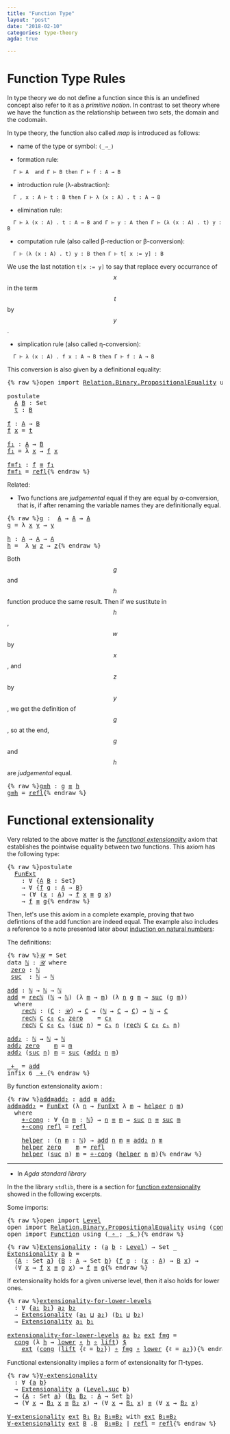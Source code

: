 ```yaml
---
title: "Function Type"
layout: "post"
date: "2018-02-10"
categories: type-theory
agda: true

---
```


# Function Type Rules

In type theory we do not define a function since this is an undefined concept
also refer to it as a *primitive notion*. In contrast to set theory where we
have the function as the relationship between two sets, the domain and the
codomain.

In type theory, the function also called *map* is introduced as follows:

+ name of the type or symbol: `(_→_)`

+ formation rule:
```
  Γ ⊢ A  and Γ ⊢ B then Γ ⊢ f : A → B
```

+ introduction rule (λ-abstraction):
```
  Γ , x : A ⊢ t : B then Γ ⊢ λ (x : A) . t : A → B
```

+ elimination rule:
```
  Γ ⊢ λ (x : A) . t : A → B and Γ ⊢ y : A then Γ ⊢ (λ (x : A) . t) y : B
```

+ computation rule (also called β-reduction or β-conversion):
```
  Γ ⊢ (λ (x : A) . t) y : B then Γ ⊢ t[ x := y] : B
```
We use the last notation `t[x := y]` to say that replace every occurrance of
$$x$$ in the term $$t$$ by $$y$$.

+ simplication rule (also called η-conversion):
```
  Γ ⊢ λ (x : A) . f x : A → B then Γ ⊢ f : A → B
```
  This conversion is also given by a definitional equality:

<pre class="Agda">{% raw %}<a id="1157" class="Keyword">open</a> <a id="1162" class="Keyword">import</a> <a id="1169" href="https://agda.github.io/agda-stdlib/Relation.Binary.PropositionalEquality.html" class="Module">Relation.Binary.PropositionalEquality</a> <a id="1207" class="Keyword">using</a> <a id="1213" class="Symbol">(</a><a id="1214" href="https://agda.github.io/agda-stdlib/Agda.Builtin.Equality.html#83" class="Datatype Operator">_≡_</a><a id="1217" class="Symbol">;</a> <a id="1219" href="https://agda.github.io/agda-stdlib/Agda.Builtin.Equality.html#140" class="InductiveConstructor">refl</a><a id="1223" class="Symbol">)</a>

<a id="1226" class="Keyword">postulate</a>
  <a id="A"></a><a id="1238" href="{% endraw %}{{ site.baseurl }}{% link _posts/2018-02-10-functions-in-type-theory.md %}{% raw %}#1238" class="Postulate">A</a> <a id="B"></a><a id="1240" href="{% endraw %}{{ site.baseurl }}{% link _posts/2018-02-10-functions-in-type-theory.md %}{% raw %}#1240" class="Postulate">B</a> <a id="1242" class="Symbol">:</a> <a id="1244" class="PrimitiveType">Set</a>
  <a id="t"></a><a id="1250" href="{% endraw %}{{ site.baseurl }}{% link _posts/2018-02-10-functions-in-type-theory.md %}{% raw %}#1250" class="Postulate">t</a> <a id="1252" class="Symbol">:</a> <a id="1254" href="{% endraw %}{{ site.baseurl }}{% link _posts/2018-02-10-functions-in-type-theory.md %}{% raw %}#1240" class="Postulate">B</a>

<a id="f"></a><a id="1257" href="{% endraw %}{{ site.baseurl }}{% link _posts/2018-02-10-functions-in-type-theory.md %}{% raw %}#1257" class="Function">f</a> <a id="1259" class="Symbol">:</a> <a id="1261" href="{% endraw %}{{ site.baseurl }}{% link _posts/2018-02-10-functions-in-type-theory.md %}{% raw %}#1238" class="Postulate">A</a> <a id="1263" class="Symbol">→</a> <a id="1265" href="{% endraw %}{{ site.baseurl }}{% link _posts/2018-02-10-functions-in-type-theory.md %}{% raw %}#1240" class="Postulate">B</a>
<a id="1267" href="{% endraw %}{{ site.baseurl }}{% link _posts/2018-02-10-functions-in-type-theory.md %}{% raw %}#1257" class="Function">f</a> <a id="1269" href="{% endraw %}{{ site.baseurl }}{% link _posts/2018-02-10-functions-in-type-theory.md %}{% raw %}#1269" class="Bound">x</a> <a id="1271" class="Symbol">=</a> <a id="1273" href="{% endraw %}{{ site.baseurl }}{% link _posts/2018-02-10-functions-in-type-theory.md %}{% raw %}#1250" class="Postulate">t</a>

<a id="f₁"></a><a id="1276" href="{% endraw %}{{ site.baseurl }}{% link _posts/2018-02-10-functions-in-type-theory.md %}{% raw %}#1276" class="Function">f₁</a> <a id="1279" class="Symbol">:</a> <a id="1281" href="{% endraw %}{{ site.baseurl }}{% link _posts/2018-02-10-functions-in-type-theory.md %}{% raw %}#1238" class="Postulate">A</a> <a id="1283" class="Symbol">→</a> <a id="1285" href="{% endraw %}{{ site.baseurl }}{% link _posts/2018-02-10-functions-in-type-theory.md %}{% raw %}#1240" class="Postulate">B</a>
<a id="1287" href="{% endraw %}{{ site.baseurl }}{% link _posts/2018-02-10-functions-in-type-theory.md %}{% raw %}#1276" class="Function">f₁</a> <a id="1290" class="Symbol">=</a> <a id="1292" class="Symbol">λ</a> <a id="1294" href="{% endraw %}{{ site.baseurl }}{% link _posts/2018-02-10-functions-in-type-theory.md %}{% raw %}#1294" class="Bound">x</a> <a id="1296" class="Symbol">→</a> <a id="1298" href="{% endraw %}{{ site.baseurl }}{% link _posts/2018-02-10-functions-in-type-theory.md %}{% raw %}#1257" class="Function">f</a> <a id="1300" href="{% endraw %}{{ site.baseurl }}{% link _posts/2018-02-10-functions-in-type-theory.md %}{% raw %}#1294" class="Bound">x</a>

<a id="f≡f₁"></a><a id="1303" href="{% endraw %}{{ site.baseurl }}{% link _posts/2018-02-10-functions-in-type-theory.md %}{% raw %}#1303" class="Function">f≡f₁</a> <a id="1308" class="Symbol">:</a> <a id="1310" href="{% endraw %}{{ site.baseurl }}{% link _posts/2018-02-10-functions-in-type-theory.md %}{% raw %}#1257" class="Function">f</a> <a id="1312" href="https://agda.github.io/agda-stdlib/Agda.Builtin.Equality.html#83" class="Datatype Operator">≡</a> <a id="1314" href="{% endraw %}{{ site.baseurl }}{% link _posts/2018-02-10-functions-in-type-theory.md %}{% raw %}#1276" class="Function">f₁</a>
<a id="1317" href="{% endraw %}{{ site.baseurl }}{% link _posts/2018-02-10-functions-in-type-theory.md %}{% raw %}#1303" class="Function">f≡f₁</a> <a id="1322" class="Symbol">=</a> <a id="1324" href="https://agda.github.io/agda-stdlib/Agda.Builtin.Equality.html#140" class="InductiveConstructor">refl</a>{% endraw %}</pre>

Related:

+ Two functions are *judgemental* equal if they are equal by α-conversion,
that is, if after renaming the variable names they are definitionally equal.

<pre class="Agda">{% raw %}<a id="g"></a><a id="1517" href="{% endraw %}{{ site.baseurl }}{% link _posts/2018-02-10-functions-in-type-theory.md %}{% raw %}#1517" class="Function">g</a> <a id="1519" class="Symbol">:</a>  <a id="1522" href="{% endraw %}{{ site.baseurl }}{% link _posts/2018-02-10-functions-in-type-theory.md %}{% raw %}#1238" class="Postulate">A</a> <a id="1524" class="Symbol">→</a> <a id="1526" href="{% endraw %}{{ site.baseurl }}{% link _posts/2018-02-10-functions-in-type-theory.md %}{% raw %}#1238" class="Postulate">A</a> <a id="1528" class="Symbol">→</a> <a id="1530" href="{% endraw %}{{ site.baseurl }}{% link _posts/2018-02-10-functions-in-type-theory.md %}{% raw %}#1238" class="Postulate">A</a>
<a id="1532" href="{% endraw %}{{ site.baseurl }}{% link _posts/2018-02-10-functions-in-type-theory.md %}{% raw %}#1517" class="Function">g</a> <a id="1534" class="Symbol">=</a> <a id="1536" class="Symbol">λ</a> <a id="1538" href="{% endraw %}{{ site.baseurl }}{% link _posts/2018-02-10-functions-in-type-theory.md %}{% raw %}#1538" class="Bound">x</a> <a id="1540" href="{% endraw %}{{ site.baseurl }}{% link _posts/2018-02-10-functions-in-type-theory.md %}{% raw %}#1540" class="Bound">y</a> <a id="1542" class="Symbol">→</a> <a id="1544" href="{% endraw %}{{ site.baseurl }}{% link _posts/2018-02-10-functions-in-type-theory.md %}{% raw %}#1540" class="Bound">y</a>

<a id="h"></a><a id="1547" href="{% endraw %}{{ site.baseurl }}{% link _posts/2018-02-10-functions-in-type-theory.md %}{% raw %}#1547" class="Function">h</a> <a id="1549" class="Symbol">:</a> <a id="1551" href="{% endraw %}{{ site.baseurl }}{% link _posts/2018-02-10-functions-in-type-theory.md %}{% raw %}#1238" class="Postulate">A</a> <a id="1553" class="Symbol">→</a> <a id="1555" href="{% endraw %}{{ site.baseurl }}{% link _posts/2018-02-10-functions-in-type-theory.md %}{% raw %}#1238" class="Postulate">A</a> <a id="1557" class="Symbol">→</a> <a id="1559" href="{% endraw %}{{ site.baseurl }}{% link _posts/2018-02-10-functions-in-type-theory.md %}{% raw %}#1238" class="Postulate">A</a>
<a id="1561" href="{% endraw %}{{ site.baseurl }}{% link _posts/2018-02-10-functions-in-type-theory.md %}{% raw %}#1547" class="Function">h</a> <a id="1563" class="Symbol">=</a>  <a id="1566" class="Symbol">λ</a> <a id="1568" href="{% endraw %}{{ site.baseurl }}{% link _posts/2018-02-10-functions-in-type-theory.md %}{% raw %}#1568" class="Bound">w</a> <a id="1570" href="{% endraw %}{{ site.baseurl }}{% link _posts/2018-02-10-functions-in-type-theory.md %}{% raw %}#1570" class="Bound">z</a> <a id="1572" class="Symbol">→</a> <a id="1574" href="{% endraw %}{{ site.baseurl }}{% link _posts/2018-02-10-functions-in-type-theory.md %}{% raw %}#1570" class="Bound">z</a>{% endraw %}</pre>

Both $$g$$ and $$h$$ function produce the same result.
Then if we sustitute in $$h$$, $$w$$ by $$x$$, and $$z$$ by $$y$$,
we get the definition of $$g$$, so at the end, $$g$$ and $$h$$ are
*judgemental* equal.

<pre class="Agda">{% raw %}<a id="g≡h"></a><a id="1812" href="{% endraw %}{{ site.baseurl }}{% link _posts/2018-02-10-functions-in-type-theory.md %}{% raw %}#1812" class="Function">g≡h</a> <a id="1816" class="Symbol">:</a> <a id="1818" href="{% endraw %}{{ site.baseurl }}{% link _posts/2018-02-10-functions-in-type-theory.md %}{% raw %}#1517" class="Function">g</a> <a id="1820" href="https://agda.github.io/agda-stdlib/Agda.Builtin.Equality.html#83" class="Datatype Operator">≡</a> <a id="1822" href="{% endraw %}{{ site.baseurl }}{% link _posts/2018-02-10-functions-in-type-theory.md %}{% raw %}#1547" class="Function">h</a>
<a id="1824" href="{% endraw %}{{ site.baseurl }}{% link _posts/2018-02-10-functions-in-type-theory.md %}{% raw %}#1812" class="Function">g≡h</a> <a id="1828" class="Symbol">=</a> <a id="1830" href="https://agda.github.io/agda-stdlib/Agda.Builtin.Equality.html#140" class="InductiveConstructor">refl</a>{% endraw %}</pre>

# Functional extensionality

Very related to the above matter is the [*functional extensionality*](https://ncatlab.org/nlab/show/function+extensionality)
axiom that establishes the pointwise equality between two functions.
This axiom has the following type:

<pre class="Agda">{% raw %}<a id="2119" class="Keyword">postulate</a>
  <a id="FunExt"></a><a id="2131" href="{% endraw %}{{ site.baseurl }}{% link _posts/2018-02-10-functions-in-type-theory.md %}{% raw %}#2131" class="Postulate">FunExt</a>
    <a id="2142" class="Symbol">:</a> <a id="2144" class="Symbol">∀</a> <a id="2146" class="Symbol">{</a><a id="2147" href="{% endraw %}{{ site.baseurl }}{% link _posts/2018-02-10-functions-in-type-theory.md %}{% raw %}#2147" class="Bound">A</a> <a id="2149" href="{% endraw %}{{ site.baseurl }}{% link _posts/2018-02-10-functions-in-type-theory.md %}{% raw %}#2149" class="Bound">B</a> <a id="2151" class="Symbol">:</a> <a id="2153" class="PrimitiveType">Set</a><a id="2156" class="Symbol">}</a>
    <a id="2162" class="Symbol">→</a> <a id="2164" class="Symbol">∀</a> <a id="2166" class="Symbol">{</a><a id="2167" href="{% endraw %}{{ site.baseurl }}{% link _posts/2018-02-10-functions-in-type-theory.md %}{% raw %}#2167" class="Bound">f</a> <a id="2169" href="{% endraw %}{{ site.baseurl }}{% link _posts/2018-02-10-functions-in-type-theory.md %}{% raw %}#2169" class="Bound">g</a> <a id="2171" class="Symbol">:</a> <a id="2173" href="{% endraw %}{{ site.baseurl }}{% link _posts/2018-02-10-functions-in-type-theory.md %}{% raw %}#2147" class="Bound">A</a> <a id="2175" class="Symbol">→</a> <a id="2177" href="{% endraw %}{{ site.baseurl }}{% link _posts/2018-02-10-functions-in-type-theory.md %}{% raw %}#2149" class="Bound">B</a><a id="2178" class="Symbol">}</a>
    <a id="2184" class="Symbol">→</a> <a id="2186" class="Symbol">(∀</a> <a id="2189" class="Symbol">(</a><a id="2190" href="{% endraw %}{{ site.baseurl }}{% link _posts/2018-02-10-functions-in-type-theory.md %}{% raw %}#2190" class="Bound">x</a> <a id="2192" class="Symbol">:</a> <a id="2194" href="{% endraw %}{{ site.baseurl }}{% link _posts/2018-02-10-functions-in-type-theory.md %}{% raw %}#2147" class="Bound">A</a><a id="2195" class="Symbol">)</a> <a id="2197" class="Symbol">→</a> <a id="2199" href="{% endraw %}{{ site.baseurl }}{% link _posts/2018-02-10-functions-in-type-theory.md %}{% raw %}#2167" class="Bound">f</a> <a id="2201" href="{% endraw %}{{ site.baseurl }}{% link _posts/2018-02-10-functions-in-type-theory.md %}{% raw %}#2190" class="Bound">x</a> <a id="2203" href="https://agda.github.io/agda-stdlib/Agda.Builtin.Equality.html#83" class="Datatype Operator">≡</a> <a id="2205" href="{% endraw %}{{ site.baseurl }}{% link _posts/2018-02-10-functions-in-type-theory.md %}{% raw %}#2169" class="Bound">g</a> <a id="2207" href="{% endraw %}{{ site.baseurl }}{% link _posts/2018-02-10-functions-in-type-theory.md %}{% raw %}#2190" class="Bound">x</a><a id="2208" class="Symbol">)</a>
    <a id="2214" class="Symbol">→</a> <a id="2216" href="{% endraw %}{{ site.baseurl }}{% link _posts/2018-02-10-functions-in-type-theory.md %}{% raw %}#2167" class="Bound">f</a> <a id="2218" href="https://agda.github.io/agda-stdlib/Agda.Builtin.Equality.html#83" class="Datatype Operator">≡</a> <a id="2220" href="{% endraw %}{{ site.baseurl }}{% link _posts/2018-02-10-functions-in-type-theory.md %}{% raw %}#2169" class="Bound">g</a>{% endraw %}</pre>

Then, let's use this axiom in a complete example, proving that two defintions
of the add function are indeed equal. The example also includes a reference
to a note presented later about
[induction on natural numbers](https://jonaprieto.github.io/2018/02/14/induction-on-identity-types/):

The definitions:

<pre class="Agda">{% raw %}<a id="𝒰"></a><a id="2554" href="{% endraw %}{{ site.baseurl }}{% link _posts/2018-02-10-functions-in-type-theory.md %}{% raw %}#2554" class="Function">𝒰</a> <a id="2556" class="Symbol">=</a> <a id="2558" class="PrimitiveType">Set</a>
<a id="2562" class="Keyword">data</a> <a id="ℕ"></a><a id="2567" href="{% endraw %}{{ site.baseurl }}{% link _posts/2018-02-10-functions-in-type-theory.md %}{% raw %}#2567" class="Datatype">ℕ</a> <a id="2569" class="Symbol">:</a> <a id="2571" href="{% endraw %}{{ site.baseurl }}{% link _posts/2018-02-10-functions-in-type-theory.md %}{% raw %}#2554" class="Function">𝒰</a> <a id="2573" class="Keyword">where</a>
 <a id="ℕ.zero"></a><a id="2580" href="{% endraw %}{{ site.baseurl }}{% link _posts/2018-02-10-functions-in-type-theory.md %}{% raw %}#2580" class="InductiveConstructor">zero</a> <a id="2585" class="Symbol">:</a> <a id="2587" href="{% endraw %}{{ site.baseurl }}{% link _posts/2018-02-10-functions-in-type-theory.md %}{% raw %}#2567" class="Datatype">ℕ</a>
 <a id="ℕ.suc"></a><a id="2590" href="{% endraw %}{{ site.baseurl }}{% link _posts/2018-02-10-functions-in-type-theory.md %}{% raw %}#2590" class="InductiveConstructor">suc</a>  <a id="2595" class="Symbol">:</a> <a id="2597" href="{% endraw %}{{ site.baseurl }}{% link _posts/2018-02-10-functions-in-type-theory.md %}{% raw %}#2567" class="Datatype">ℕ</a> <a id="2599" class="Symbol">→</a> <a id="2601" href="{% endraw %}{{ site.baseurl }}{% link _posts/2018-02-10-functions-in-type-theory.md %}{% raw %}#2567" class="Datatype">ℕ</a>

<a id="add"></a><a id="2604" href="{% endraw %}{{ site.baseurl }}{% link _posts/2018-02-10-functions-in-type-theory.md %}{% raw %}#2604" class="Function">add</a> <a id="2608" class="Symbol">:</a> <a id="2610" href="{% endraw %}{{ site.baseurl }}{% link _posts/2018-02-10-functions-in-type-theory.md %}{% raw %}#2567" class="Datatype">ℕ</a> <a id="2612" class="Symbol">→</a> <a id="2614" href="{% endraw %}{{ site.baseurl }}{% link _posts/2018-02-10-functions-in-type-theory.md %}{% raw %}#2567" class="Datatype">ℕ</a> <a id="2616" class="Symbol">→</a> <a id="2618" href="{% endraw %}{{ site.baseurl }}{% link _posts/2018-02-10-functions-in-type-theory.md %}{% raw %}#2567" class="Datatype">ℕ</a>
<a id="2620" href="{% endraw %}{{ site.baseurl }}{% link _posts/2018-02-10-functions-in-type-theory.md %}{% raw %}#2604" class="Function">add</a> <a id="2624" class="Symbol">=</a> <a id="2626" href="{% endraw %}{{ site.baseurl }}{% link _posts/2018-02-10-functions-in-type-theory.md %}{% raw %}#2683" class="Function">recℕ</a> <a id="2631" class="Symbol">(</a><a id="2632" href="{% endraw %}{{ site.baseurl }}{% link _posts/2018-02-10-functions-in-type-theory.md %}{% raw %}#2567" class="Datatype">ℕ</a> <a id="2634" class="Symbol">→</a> <a id="2636" href="{% endraw %}{{ site.baseurl }}{% link _posts/2018-02-10-functions-in-type-theory.md %}{% raw %}#2567" class="Datatype">ℕ</a><a id="2637" class="Symbol">)</a> <a id="2639" class="Symbol">(λ</a> <a id="2642" href="{% endraw %}{{ site.baseurl }}{% link _posts/2018-02-10-functions-in-type-theory.md %}{% raw %}#2642" class="Bound">m</a> <a id="2644" class="Symbol">→</a> <a id="2646" href="{% endraw %}{{ site.baseurl }}{% link _posts/2018-02-10-functions-in-type-theory.md %}{% raw %}#2642" class="Bound">m</a><a id="2647" class="Symbol">)</a> <a id="2649" class="Symbol">(λ</a> <a id="2652" href="{% endraw %}{{ site.baseurl }}{% link _posts/2018-02-10-functions-in-type-theory.md %}{% raw %}#2652" class="Bound">n</a> <a id="2654" href="{% endraw %}{{ site.baseurl }}{% link _posts/2018-02-10-functions-in-type-theory.md %}{% raw %}#2654" class="Bound">g</a> <a id="2656" href="{% endraw %}{{ site.baseurl }}{% link _posts/2018-02-10-functions-in-type-theory.md %}{% raw %}#2656" class="Bound">m</a> <a id="2658" class="Symbol">→</a> <a id="2660" href="{% endraw %}{{ site.baseurl }}{% link _posts/2018-02-10-functions-in-type-theory.md %}{% raw %}#2590" class="InductiveConstructor">suc</a> <a id="2664" class="Symbol">(</a><a id="2665" href="{% endraw %}{{ site.baseurl }}{% link _posts/2018-02-10-functions-in-type-theory.md %}{% raw %}#2654" class="Bound">g</a> <a id="2667" href="{% endraw %}{{ site.baseurl }}{% link _posts/2018-02-10-functions-in-type-theory.md %}{% raw %}#2656" class="Bound">m</a><a id="2668" class="Symbol">))</a>
  <a id="2673" class="Keyword">where</a>
    <a id="2683" href="{% endraw %}{{ site.baseurl }}{% link _posts/2018-02-10-functions-in-type-theory.md %}{% raw %}#2683" class="Function">recℕ</a> <a id="2688" class="Symbol">:</a> <a id="2690" class="Symbol">(</a><a id="2691" href="{% endraw %}{{ site.baseurl }}{% link _posts/2018-02-10-functions-in-type-theory.md %}{% raw %}#2691" class="Bound">C</a> <a id="2693" class="Symbol">:</a> <a id="2695" href="{% endraw %}{{ site.baseurl }}{% link _posts/2018-02-10-functions-in-type-theory.md %}{% raw %}#2554" class="Function">𝒰</a><a id="2696" class="Symbol">)</a> <a id="2698" class="Symbol">→</a> <a id="2700" href="{% endraw %}{{ site.baseurl }}{% link _posts/2018-02-10-functions-in-type-theory.md %}{% raw %}#2691" class="Bound">C</a> <a id="2702" class="Symbol">→</a> <a id="2704" class="Symbol">(</a><a id="2705" href="{% endraw %}{{ site.baseurl }}{% link _posts/2018-02-10-functions-in-type-theory.md %}{% raw %}#2567" class="Datatype">ℕ</a> <a id="2707" class="Symbol">→</a> <a id="2709" href="{% endraw %}{{ site.baseurl }}{% link _posts/2018-02-10-functions-in-type-theory.md %}{% raw %}#2691" class="Bound">C</a> <a id="2711" class="Symbol">→</a> <a id="2713" href="{% endraw %}{{ site.baseurl }}{% link _posts/2018-02-10-functions-in-type-theory.md %}{% raw %}#2691" class="Bound">C</a><a id="2714" class="Symbol">)</a> <a id="2716" class="Symbol">→</a> <a id="2718" href="{% endraw %}{{ site.baseurl }}{% link _posts/2018-02-10-functions-in-type-theory.md %}{% raw %}#2567" class="Datatype">ℕ</a> <a id="2720" class="Symbol">→</a> <a id="2722" href="{% endraw %}{{ site.baseurl }}{% link _posts/2018-02-10-functions-in-type-theory.md %}{% raw %}#2691" class="Bound">C</a>
    <a id="2728" href="{% endraw %}{{ site.baseurl }}{% link _posts/2018-02-10-functions-in-type-theory.md %}{% raw %}#2683" class="Function">recℕ</a> <a id="2733" href="{% endraw %}{{ site.baseurl }}{% link _posts/2018-02-10-functions-in-type-theory.md %}{% raw %}#2733" class="Bound">C</a> <a id="2735" href="{% endraw %}{{ site.baseurl }}{% link _posts/2018-02-10-functions-in-type-theory.md %}{% raw %}#2735" class="Bound">c₀</a> <a id="2738" href="{% endraw %}{{ site.baseurl }}{% link _posts/2018-02-10-functions-in-type-theory.md %}{% raw %}#2738" class="Bound">cₛ</a> <a id="2741" href="{% endraw %}{{ site.baseurl }}{% link _posts/2018-02-10-functions-in-type-theory.md %}{% raw %}#2580" class="InductiveConstructor">zero</a>    <a id="2749" class="Symbol">=</a> <a id="2751" href="{% endraw %}{{ site.baseurl }}{% link _posts/2018-02-10-functions-in-type-theory.md %}{% raw %}#2735" class="Bound">c₀</a>
    <a id="2758" href="{% endraw %}{{ site.baseurl }}{% link _posts/2018-02-10-functions-in-type-theory.md %}{% raw %}#2683" class="Function">recℕ</a> <a id="2763" href="{% endraw %}{{ site.baseurl }}{% link _posts/2018-02-10-functions-in-type-theory.md %}{% raw %}#2763" class="Bound">C</a> <a id="2765" href="{% endraw %}{{ site.baseurl }}{% link _posts/2018-02-10-functions-in-type-theory.md %}{% raw %}#2765" class="Bound">c₀</a> <a id="2768" href="{% endraw %}{{ site.baseurl }}{% link _posts/2018-02-10-functions-in-type-theory.md %}{% raw %}#2768" class="Bound">cₛ</a> <a id="2771" class="Symbol">(</a><a id="2772" href="{% endraw %}{{ site.baseurl }}{% link _posts/2018-02-10-functions-in-type-theory.md %}{% raw %}#2590" class="InductiveConstructor">suc</a> <a id="2776" href="{% endraw %}{{ site.baseurl }}{% link _posts/2018-02-10-functions-in-type-theory.md %}{% raw %}#2776" class="Bound">n</a><a id="2777" class="Symbol">)</a> <a id="2779" class="Symbol">=</a> <a id="2781" href="{% endraw %}{{ site.baseurl }}{% link _posts/2018-02-10-functions-in-type-theory.md %}{% raw %}#2768" class="Bound">cₛ</a> <a id="2784" href="{% endraw %}{{ site.baseurl }}{% link _posts/2018-02-10-functions-in-type-theory.md %}{% raw %}#2776" class="Bound">n</a> <a id="2786" class="Symbol">(</a><a id="2787" href="{% endraw %}{{ site.baseurl }}{% link _posts/2018-02-10-functions-in-type-theory.md %}{% raw %}#2683" class="Function">recℕ</a> <a id="2792" href="{% endraw %}{{ site.baseurl }}{% link _posts/2018-02-10-functions-in-type-theory.md %}{% raw %}#2763" class="Bound">C</a> <a id="2794" href="{% endraw %}{{ site.baseurl }}{% link _posts/2018-02-10-functions-in-type-theory.md %}{% raw %}#2765" class="Bound">c₀</a> <a id="2797" href="{% endraw %}{{ site.baseurl }}{% link _posts/2018-02-10-functions-in-type-theory.md %}{% raw %}#2768" class="Bound">cₛ</a> <a id="2800" href="{% endraw %}{{ site.baseurl }}{% link _posts/2018-02-10-functions-in-type-theory.md %}{% raw %}#2776" class="Bound">n</a><a id="2801" class="Symbol">)</a>

<a id="add₂"></a><a id="2804" href="{% endraw %}{{ site.baseurl }}{% link _posts/2018-02-10-functions-in-type-theory.md %}{% raw %}#2804" class="Function">add₂</a> <a id="2809" class="Symbol">:</a> <a id="2811" href="{% endraw %}{{ site.baseurl }}{% link _posts/2018-02-10-functions-in-type-theory.md %}{% raw %}#2567" class="Datatype">ℕ</a> <a id="2813" class="Symbol">→</a> <a id="2815" href="{% endraw %}{{ site.baseurl }}{% link _posts/2018-02-10-functions-in-type-theory.md %}{% raw %}#2567" class="Datatype">ℕ</a> <a id="2817" class="Symbol">→</a> <a id="2819" href="{% endraw %}{{ site.baseurl }}{% link _posts/2018-02-10-functions-in-type-theory.md %}{% raw %}#2567" class="Datatype">ℕ</a>
<a id="2821" href="{% endraw %}{{ site.baseurl }}{% link _posts/2018-02-10-functions-in-type-theory.md %}{% raw %}#2804" class="Function">add₂</a> <a id="2826" href="{% endraw %}{{ site.baseurl }}{% link _posts/2018-02-10-functions-in-type-theory.md %}{% raw %}#2580" class="InductiveConstructor">zero</a>    <a id="2834" href="{% endraw %}{{ site.baseurl }}{% link _posts/2018-02-10-functions-in-type-theory.md %}{% raw %}#2834" class="Bound">m</a> <a id="2836" class="Symbol">=</a> <a id="2838" href="{% endraw %}{{ site.baseurl }}{% link _posts/2018-02-10-functions-in-type-theory.md %}{% raw %}#2834" class="Bound">m</a>
<a id="2840" href="{% endraw %}{{ site.baseurl }}{% link _posts/2018-02-10-functions-in-type-theory.md %}{% raw %}#2804" class="Function">add₂</a> <a id="2845" class="Symbol">(</a><a id="2846" href="{% endraw %}{{ site.baseurl }}{% link _posts/2018-02-10-functions-in-type-theory.md %}{% raw %}#2590" class="InductiveConstructor">suc</a> <a id="2850" href="{% endraw %}{{ site.baseurl }}{% link _posts/2018-02-10-functions-in-type-theory.md %}{% raw %}#2850" class="Bound">n</a><a id="2851" class="Symbol">)</a> <a id="2853" href="{% endraw %}{{ site.baseurl }}{% link _posts/2018-02-10-functions-in-type-theory.md %}{% raw %}#2853" class="Bound">m</a> <a id="2855" class="Symbol">=</a> <a id="2857" href="{% endraw %}{{ site.baseurl }}{% link _posts/2018-02-10-functions-in-type-theory.md %}{% raw %}#2590" class="InductiveConstructor">suc</a> <a id="2861" class="Symbol">(</a><a id="2862" href="{% endraw %}{{ site.baseurl }}{% link _posts/2018-02-10-functions-in-type-theory.md %}{% raw %}#2804" class="Function">add₂</a> <a id="2867" href="{% endraw %}{{ site.baseurl }}{% link _posts/2018-02-10-functions-in-type-theory.md %}{% raw %}#2850" class="Bound">n</a> <a id="2869" href="{% endraw %}{{ site.baseurl }}{% link _posts/2018-02-10-functions-in-type-theory.md %}{% raw %}#2853" class="Bound">m</a><a id="2870" class="Symbol">)</a>

<a id="_+_"></a><a id="2873" href="{% endraw %}{{ site.baseurl }}{% link _posts/2018-02-10-functions-in-type-theory.md %}{% raw %}#2873" class="Function Operator">_+_</a> <a id="2877" class="Symbol">=</a> <a id="2879" href="{% endraw %}{{ site.baseurl }}{% link _posts/2018-02-10-functions-in-type-theory.md %}{% raw %}#2604" class="Function">add</a>
<a id="2883" class="Keyword">infix</a> <a id="2889" class="Number">6</a> <a id="2891" href="{% endraw %}{{ site.baseurl }}{% link _posts/2018-02-10-functions-in-type-theory.md %}{% raw %}#2873" class="Function Operator">_+_</a>{% endraw %}</pre>

By function extensionality axiom :

<pre class="Agda">{% raw %}<a id="add≡add₂"></a><a id="2956" href="{% endraw %}{{ site.baseurl }}{% link _posts/2018-02-10-functions-in-type-theory.md %}{% raw %}#2956" class="Function">add≡add₂</a> <a id="2965" class="Symbol">:</a> <a id="2967" href="{% endraw %}{{ site.baseurl }}{% link _posts/2018-02-10-functions-in-type-theory.md %}{% raw %}#2604" class="Function">add</a> <a id="2971" href="https://agda.github.io/agda-stdlib/Agda.Builtin.Equality.html#83" class="Datatype Operator">≡</a> <a id="2973" href="{% endraw %}{{ site.baseurl }}{% link _posts/2018-02-10-functions-in-type-theory.md %}{% raw %}#2804" class="Function">add₂</a>
<a id="2978" href="{% endraw %}{{ site.baseurl }}{% link _posts/2018-02-10-functions-in-type-theory.md %}{% raw %}#2956" class="Function">add≡add₂</a> <a id="2987" class="Symbol">=</a> <a id="2989" href="{% endraw %}{{ site.baseurl }}{% link _posts/2018-02-10-functions-in-type-theory.md %}{% raw %}#2131" class="Postulate">FunExt</a> <a id="2996" class="Symbol">(λ</a> <a id="2999" href="{% endraw %}{{ site.baseurl }}{% link _posts/2018-02-10-functions-in-type-theory.md %}{% raw %}#2999" class="Bound">n</a> <a id="3001" class="Symbol">→</a> <a id="3003" href="{% endraw %}{{ site.baseurl }}{% link _posts/2018-02-10-functions-in-type-theory.md %}{% raw %}#2131" class="Postulate">FunExt</a> <a id="3010" class="Symbol">λ</a> <a id="3012" href="{% endraw %}{{ site.baseurl }}{% link _posts/2018-02-10-functions-in-type-theory.md %}{% raw %}#3012" class="Bound">m</a> <a id="3014" class="Symbol">→</a> <a id="3016" href="{% endraw %}{{ site.baseurl }}{% link _posts/2018-02-10-functions-in-type-theory.md %}{% raw %}#3113" class="Function">helper</a> <a id="3023" href="{% endraw %}{{ site.baseurl }}{% link _posts/2018-02-10-functions-in-type-theory.md %}{% raw %}#2999" class="Bound">n</a> <a id="3025" href="{% endraw %}{{ site.baseurl }}{% link _posts/2018-02-10-functions-in-type-theory.md %}{% raw %}#3012" class="Bound">m</a><a id="3026" class="Symbol">)</a>
  <a id="3030" class="Keyword">where</a>
    <a id="3040" href="{% endraw %}{{ site.baseurl }}{% link _posts/2018-02-10-functions-in-type-theory.md %}{% raw %}#3040" class="Function">+-cong</a> <a id="3047" class="Symbol">:</a> <a id="3049" class="Symbol">∀</a> <a id="3051" class="Symbol">{</a><a id="3052" href="{% endraw %}{{ site.baseurl }}{% link _posts/2018-02-10-functions-in-type-theory.md %}{% raw %}#3052" class="Bound">n</a> <a id="3054" href="{% endraw %}{{ site.baseurl }}{% link _posts/2018-02-10-functions-in-type-theory.md %}{% raw %}#3054" class="Bound">m</a> <a id="3056" class="Symbol">:</a> <a id="3058" href="{% endraw %}{{ site.baseurl }}{% link _posts/2018-02-10-functions-in-type-theory.md %}{% raw %}#2567" class="Datatype">ℕ</a><a id="3059" class="Symbol">}</a> <a id="3061" class="Symbol">→</a> <a id="3063" href="{% endraw %}{{ site.baseurl }}{% link _posts/2018-02-10-functions-in-type-theory.md %}{% raw %}#3052" class="Bound">n</a> <a id="3065" href="https://agda.github.io/agda-stdlib/Agda.Builtin.Equality.html#83" class="Datatype Operator">≡</a> <a id="3067" href="{% endraw %}{{ site.baseurl }}{% link _posts/2018-02-10-functions-in-type-theory.md %}{% raw %}#3054" class="Bound">m</a> <a id="3069" class="Symbol">→</a> <a id="3071" href="{% endraw %}{{ site.baseurl }}{% link _posts/2018-02-10-functions-in-type-theory.md %}{% raw %}#2590" class="InductiveConstructor">suc</a> <a id="3075" href="{% endraw %}{{ site.baseurl }}{% link _posts/2018-02-10-functions-in-type-theory.md %}{% raw %}#3052" class="Bound">n</a> <a id="3077" href="https://agda.github.io/agda-stdlib/Agda.Builtin.Equality.html#83" class="Datatype Operator">≡</a> <a id="3079" href="{% endraw %}{{ site.baseurl }}{% link _posts/2018-02-10-functions-in-type-theory.md %}{% raw %}#2590" class="InductiveConstructor">suc</a> <a id="3083" href="{% endraw %}{{ site.baseurl }}{% link _posts/2018-02-10-functions-in-type-theory.md %}{% raw %}#3054" class="Bound">m</a>
    <a id="3089" href="{% endraw %}{{ site.baseurl }}{% link _posts/2018-02-10-functions-in-type-theory.md %}{% raw %}#3040" class="Function">+-cong</a> <a id="3096" href="https://agda.github.io/agda-stdlib/Agda.Builtin.Equality.html#140" class="InductiveConstructor">refl</a> <a id="3101" class="Symbol">=</a> <a id="3103" href="https://agda.github.io/agda-stdlib/Agda.Builtin.Equality.html#140" class="InductiveConstructor">refl</a>

    <a id="3113" href="{% endraw %}{{ site.baseurl }}{% link _posts/2018-02-10-functions-in-type-theory.md %}{% raw %}#3113" class="Function">helper</a> <a id="3120" class="Symbol">:</a> <a id="3122" class="Symbol">(</a><a id="3123" href="{% endraw %}{{ site.baseurl }}{% link _posts/2018-02-10-functions-in-type-theory.md %}{% raw %}#3123" class="Bound">n</a> <a id="3125" href="{% endraw %}{{ site.baseurl }}{% link _posts/2018-02-10-functions-in-type-theory.md %}{% raw %}#3125" class="Bound">m</a> <a id="3127" class="Symbol">:</a> <a id="3129" href="{% endraw %}{{ site.baseurl }}{% link _posts/2018-02-10-functions-in-type-theory.md %}{% raw %}#2567" class="Datatype">ℕ</a><a id="3130" class="Symbol">)</a> <a id="3132" class="Symbol">→</a> <a id="3134" href="{% endraw %}{{ site.baseurl }}{% link _posts/2018-02-10-functions-in-type-theory.md %}{% raw %}#2604" class="Function">add</a> <a id="3138" href="{% endraw %}{{ site.baseurl }}{% link _posts/2018-02-10-functions-in-type-theory.md %}{% raw %}#3123" class="Bound">n</a> <a id="3140" href="{% endraw %}{{ site.baseurl }}{% link _posts/2018-02-10-functions-in-type-theory.md %}{% raw %}#3125" class="Bound">m</a> <a id="3142" href="https://agda.github.io/agda-stdlib/Agda.Builtin.Equality.html#83" class="Datatype Operator">≡</a> <a id="3144" href="{% endraw %}{{ site.baseurl }}{% link _posts/2018-02-10-functions-in-type-theory.md %}{% raw %}#2804" class="Function">add₂</a> <a id="3149" href="{% endraw %}{{ site.baseurl }}{% link _posts/2018-02-10-functions-in-type-theory.md %}{% raw %}#3123" class="Bound">n</a> <a id="3151" href="{% endraw %}{{ site.baseurl }}{% link _posts/2018-02-10-functions-in-type-theory.md %}{% raw %}#3125" class="Bound">m</a>
    <a id="3157" href="{% endraw %}{{ site.baseurl }}{% link _posts/2018-02-10-functions-in-type-theory.md %}{% raw %}#3113" class="Function">helper</a> <a id="3164" href="{% endraw %}{{ site.baseurl }}{% link _posts/2018-02-10-functions-in-type-theory.md %}{% raw %}#2580" class="InductiveConstructor">zero</a>    <a id="3172" href="{% endraw %}{{ site.baseurl }}{% link _posts/2018-02-10-functions-in-type-theory.md %}{% raw %}#3172" class="Bound">m</a> <a id="3174" class="Symbol">=</a> <a id="3176" href="https://agda.github.io/agda-stdlib/Agda.Builtin.Equality.html#140" class="InductiveConstructor">refl</a>
    <a id="3185" href="{% endraw %}{{ site.baseurl }}{% link _posts/2018-02-10-functions-in-type-theory.md %}{% raw %}#3113" class="Function">helper</a> <a id="3192" class="Symbol">(</a><a id="3193" href="{% endraw %}{{ site.baseurl }}{% link _posts/2018-02-10-functions-in-type-theory.md %}{% raw %}#2590" class="InductiveConstructor">suc</a> <a id="3197" href="{% endraw %}{{ site.baseurl }}{% link _posts/2018-02-10-functions-in-type-theory.md %}{% raw %}#3197" class="Bound">n</a><a id="3198" class="Symbol">)</a> <a id="3200" href="{% endraw %}{{ site.baseurl }}{% link _posts/2018-02-10-functions-in-type-theory.md %}{% raw %}#3200" class="Bound">m</a> <a id="3202" class="Symbol">=</a> <a id="3204" href="{% endraw %}{{ site.baseurl }}{% link _posts/2018-02-10-functions-in-type-theory.md %}{% raw %}#3040" class="Function">+-cong</a> <a id="3211" class="Symbol">(</a><a id="3212" href="{% endraw %}{{ site.baseurl }}{% link _posts/2018-02-10-functions-in-type-theory.md %}{% raw %}#3113" class="Function">helper</a> <a id="3219" href="{% endraw %}{{ site.baseurl }}{% link _posts/2018-02-10-functions-in-type-theory.md %}{% raw %}#3197" class="Bound">n</a> <a id="3221" href="{% endraw %}{{ site.baseurl }}{% link _posts/2018-02-10-functions-in-type-theory.md %}{% raw %}#3200" class="Bound">m</a><a id="3222" class="Symbol">)</a>{% endraw %}</pre>

-----------------------------------------------------------------------------

+ In *Agda standard library*

In the the library `stdlib`, there is a section for [function
extensionality](https://agda.github.io/agda-stdlib/Relation.Binary.PropositionalEquality.html#4385
) showed in the following excerpts.

Some imports:

<pre class="Agda">{% raw %}<a id="3571" class="Keyword">open</a> <a id="3576" class="Keyword">import</a> <a id="3583" href="https://agda.github.io/agda-stdlib/Level.html" class="Module">Level</a>
<a id="3589" class="Keyword">open</a> <a id="3594" class="Keyword">import</a> <a id="3601" href="https://agda.github.io/agda-stdlib/Relation.Binary.PropositionalEquality.html" class="Module">Relation.Binary.PropositionalEquality</a> <a id="3639" class="Keyword">using</a> <a id="3645" class="Symbol">(</a><a id="3646" href="https://agda.github.io/agda-stdlib/Relation.Binary.PropositionalEquality.html#1075" class="Function">cong</a><a id="3650" class="Symbol">)</a>
<a id="3652" class="Keyword">open</a> <a id="3657" class="Keyword">import</a> <a id="3664" href="https://agda.github.io/agda-stdlib/Function.html" class="Module">Function</a> <a id="3673" class="Keyword">using</a> <a id="3679" class="Symbol">(</a><a id="3680" href="https://agda.github.io/agda-stdlib/Function.html#759" class="Function Operator">_∘_</a><a id="3683" class="Symbol">;</a> <a id="3685" href="https://agda.github.io/agda-stdlib/Function.html#1881" class="Function Operator">_$_</a><a id="3688" class="Symbol">)</a>{% endraw %}</pre>

<pre class="Agda">{% raw %}<a id="Extensionality"></a><a id="3715" href="{% endraw %}{{ site.baseurl }}{% link _posts/2018-02-10-functions-in-type-theory.md %}{% raw %}#3715" class="Function">Extensionality</a> <a id="3730" class="Symbol">:</a> <a id="3732" class="Symbol">(</a><a id="3733" href="{% endraw %}{{ site.baseurl }}{% link _posts/2018-02-10-functions-in-type-theory.md %}{% raw %}#3733" class="Bound">a</a> <a id="3735" href="{% endraw %}{{ site.baseurl }}{% link _posts/2018-02-10-functions-in-type-theory.md %}{% raw %}#3735" class="Bound">b</a> <a id="3737" class="Symbol">:</a> <a id="3739" href="https://agda.github.io/agda-stdlib/Agda.Primitive.html#408" class="Postulate">Level</a><a id="3744" class="Symbol">)</a> <a id="3746" class="Symbol">→</a> <a id="3748" class="PrimitiveType">Set</a> <a id="3752" class="Symbol">_</a>
<a id="3754" href="{% endraw %}{{ site.baseurl }}{% link _posts/2018-02-10-functions-in-type-theory.md %}{% raw %}#3715" class="Function">Extensionality</a> <a id="3769" href="{% endraw %}{{ site.baseurl }}{% link _posts/2018-02-10-functions-in-type-theory.md %}{% raw %}#3769" class="Bound">a</a> <a id="3771" href="{% endraw %}{{ site.baseurl }}{% link _posts/2018-02-10-functions-in-type-theory.md %}{% raw %}#3771" class="Bound">b</a> <a id="3773" class="Symbol">=</a>
  <a id="3777" class="Symbol">{</a><a id="3778" href="{% endraw %}{{ site.baseurl }}{% link _posts/2018-02-10-functions-in-type-theory.md %}{% raw %}#3778" class="Bound">A</a> <a id="3780" class="Symbol">:</a> <a id="3782" class="PrimitiveType">Set</a> <a id="3786" href="{% endraw %}{{ site.baseurl }}{% link _posts/2018-02-10-functions-in-type-theory.md %}{% raw %}#3769" class="Bound">a</a><a id="3787" class="Symbol">}</a> <a id="3789" class="Symbol">{</a><a id="3790" href="{% endraw %}{{ site.baseurl }}{% link _posts/2018-02-10-functions-in-type-theory.md %}{% raw %}#3790" class="Bound">B</a> <a id="3792" class="Symbol">:</a> <a id="3794" href="{% endraw %}{{ site.baseurl }}{% link _posts/2018-02-10-functions-in-type-theory.md %}{% raw %}#3778" class="Bound">A</a> <a id="3796" class="Symbol">→</a> <a id="3798" class="PrimitiveType">Set</a> <a id="3802" href="{% endraw %}{{ site.baseurl }}{% link _posts/2018-02-10-functions-in-type-theory.md %}{% raw %}#3771" class="Bound">b</a><a id="3803" class="Symbol">}</a> <a id="3805" class="Symbol">{</a><a id="3806" href="{% endraw %}{{ site.baseurl }}{% link _posts/2018-02-10-functions-in-type-theory.md %}{% raw %}#3806" class="Bound">f</a> <a id="3808" href="{% endraw %}{{ site.baseurl }}{% link _posts/2018-02-10-functions-in-type-theory.md %}{% raw %}#3808" class="Bound">g</a> <a id="3810" class="Symbol">:</a> <a id="3812" class="Symbol">(</a><a id="3813" href="{% endraw %}{{ site.baseurl }}{% link _posts/2018-02-10-functions-in-type-theory.md %}{% raw %}#3813" class="Bound">x</a> <a id="3815" class="Symbol">:</a> <a id="3817" href="{% endraw %}{{ site.baseurl }}{% link _posts/2018-02-10-functions-in-type-theory.md %}{% raw %}#3778" class="Bound">A</a><a id="3818" class="Symbol">)</a> <a id="3820" class="Symbol">→</a> <a id="3822" href="{% endraw %}{{ site.baseurl }}{% link _posts/2018-02-10-functions-in-type-theory.md %}{% raw %}#3790" class="Bound">B</a> <a id="3824" href="{% endraw %}{{ site.baseurl }}{% link _posts/2018-02-10-functions-in-type-theory.md %}{% raw %}#3813" class="Bound">x</a><a id="3825" class="Symbol">}</a> <a id="3827" class="Symbol">→</a>
  <a id="3831" class="Symbol">(∀</a> <a id="3834" href="{% endraw %}{{ site.baseurl }}{% link _posts/2018-02-10-functions-in-type-theory.md %}{% raw %}#3834" class="Bound">x</a> <a id="3836" class="Symbol">→</a> <a id="3838" href="{% endraw %}{{ site.baseurl }}{% link _posts/2018-02-10-functions-in-type-theory.md %}{% raw %}#3806" class="Bound">f</a> <a id="3840" href="{% endraw %}{{ site.baseurl }}{% link _posts/2018-02-10-functions-in-type-theory.md %}{% raw %}#3834" class="Bound">x</a> <a id="3842" href="https://agda.github.io/agda-stdlib/Agda.Builtin.Equality.html#83" class="Datatype Operator">≡</a> <a id="3844" href="{% endraw %}{{ site.baseurl }}{% link _posts/2018-02-10-functions-in-type-theory.md %}{% raw %}#3808" class="Bound">g</a> <a id="3846" href="{% endraw %}{{ site.baseurl }}{% link _posts/2018-02-10-functions-in-type-theory.md %}{% raw %}#3834" class="Bound">x</a><a id="3847" class="Symbol">)</a> <a id="3849" class="Symbol">→</a> <a id="3851" href="{% endraw %}{{ site.baseurl }}{% link _posts/2018-02-10-functions-in-type-theory.md %}{% raw %}#3806" class="Bound">f</a> <a id="3853" href="https://agda.github.io/agda-stdlib/Agda.Builtin.Equality.html#83" class="Datatype Operator">≡</a> <a id="3855" href="{% endraw %}{{ site.baseurl }}{% link _posts/2018-02-10-functions-in-type-theory.md %}{% raw %}#3808" class="Bound">g</a>{% endraw %}</pre>

If extensionality holds for a given universe level, then it also
holds for lower ones.

<pre class="Agda">{% raw %}<a id="extensionality-for-lower-levels"></a><a id="3970" href="{% endraw %}{{ site.baseurl }}{% link _posts/2018-02-10-functions-in-type-theory.md %}{% raw %}#3970" class="Function">extensionality-for-lower-levels</a>
  <a id="4004" class="Symbol">:</a> <a id="4006" class="Symbol">∀</a> <a id="4008" class="Symbol">{</a><a id="4009" href="{% endraw %}{{ site.baseurl }}{% link _posts/2018-02-10-functions-in-type-theory.md %}{% raw %}#4009" class="Bound">a₁</a> <a id="4012" href="{% endraw %}{{ site.baseurl }}{% link _posts/2018-02-10-functions-in-type-theory.md %}{% raw %}#4012" class="Bound">b₁</a><a id="4014" class="Symbol">}</a> <a id="4016" href="{% endraw %}{{ site.baseurl }}{% link _posts/2018-02-10-functions-in-type-theory.md %}{% raw %}#4016" class="Bound">a₂</a> <a id="4019" href="{% endraw %}{{ site.baseurl }}{% link _posts/2018-02-10-functions-in-type-theory.md %}{% raw %}#4019" class="Bound">b₂</a>
  <a id="4024" class="Symbol">→</a> <a id="4026" href="{% endraw %}{{ site.baseurl }}{% link _posts/2018-02-10-functions-in-type-theory.md %}{% raw %}#3715" class="Function">Extensionality</a> <a id="4041" class="Symbol">(</a><a id="4042" href="{% endraw %}{{ site.baseurl }}{% link _posts/2018-02-10-functions-in-type-theory.md %}{% raw %}#4009" class="Bound">a₁</a> <a id="4045" href="https://agda.github.io/agda-stdlib/Agda.Primitive.html#657" class="Primitive Operator">⊔</a> <a id="4047" href="{% endraw %}{{ site.baseurl }}{% link _posts/2018-02-10-functions-in-type-theory.md %}{% raw %}#4016" class="Bound">a₂</a><a id="4049" class="Symbol">)</a> <a id="4051" class="Symbol">(</a><a id="4052" href="{% endraw %}{{ site.baseurl }}{% link _posts/2018-02-10-functions-in-type-theory.md %}{% raw %}#4012" class="Bound">b₁</a> <a id="4055" href="https://agda.github.io/agda-stdlib/Agda.Primitive.html#657" class="Primitive Operator">⊔</a> <a id="4057" href="{% endraw %}{{ site.baseurl }}{% link _posts/2018-02-10-functions-in-type-theory.md %}{% raw %}#4019" class="Bound">b₂</a><a id="4059" class="Symbol">)</a>
  <a id="4063" class="Symbol">→</a> <a id="4065" href="{% endraw %}{{ site.baseurl }}{% link _posts/2018-02-10-functions-in-type-theory.md %}{% raw %}#3715" class="Function">Extensionality</a> <a id="4080" href="{% endraw %}{{ site.baseurl }}{% link _posts/2018-02-10-functions-in-type-theory.md %}{% raw %}#4009" class="Bound">a₁</a> <a id="4083" href="{% endraw %}{{ site.baseurl }}{% link _posts/2018-02-10-functions-in-type-theory.md %}{% raw %}#4012" class="Bound">b₁</a>

<a id="4087" href="{% endraw %}{{ site.baseurl }}{% link _posts/2018-02-10-functions-in-type-theory.md %}{% raw %}#3970" class="Function">extensionality-for-lower-levels</a> <a id="4119" href="{% endraw %}{{ site.baseurl }}{% link _posts/2018-02-10-functions-in-type-theory.md %}{% raw %}#4119" class="Bound">a₂</a> <a id="4122" href="{% endraw %}{{ site.baseurl }}{% link _posts/2018-02-10-functions-in-type-theory.md %}{% raw %}#4122" class="Bound">b₂</a> <a id="4125" href="{% endraw %}{{ site.baseurl }}{% link _posts/2018-02-10-functions-in-type-theory.md %}{% raw %}#4125" class="Bound">ext</a> <a id="4129" href="{% endraw %}{{ site.baseurl }}{% link _posts/2018-02-10-functions-in-type-theory.md %}{% raw %}#4129" class="Bound">f≡g</a> <a id="4133" class="Symbol">=</a>
  <a id="4137" href="https://agda.github.io/agda-stdlib/Relation.Binary.PropositionalEquality.html#1075" class="Function">cong</a> <a id="4142" class="Symbol">(λ</a> <a id="4145" href="{% endraw %}{{ site.baseurl }}{% link _posts/2018-02-10-functions-in-type-theory.md %}{% raw %}#4145" class="Bound">h</a> <a id="4147" class="Symbol">→</a> <a id="4149" href="https://agda.github.io/agda-stdlib/Level.html#420" class="Field">lower</a> <a id="4155" href="https://agda.github.io/agda-stdlib/Function.html#759" class="Function Operator">∘</a> <a id="4157" href="{% endraw %}{{ site.baseurl }}{% link _posts/2018-02-10-functions-in-type-theory.md %}{% raw %}#4145" class="Bound">h</a> <a id="4159" href="https://agda.github.io/agda-stdlib/Function.html#759" class="Function Operator">∘</a> <a id="4161" href="https://agda.github.io/agda-stdlib/Level.html#407" class="InductiveConstructor">lift</a><a id="4165" class="Symbol">)</a> <a id="4167" href="https://agda.github.io/agda-stdlib/Function.html#1881" class="Function Operator">$</a>
    <a id="4173" href="{% endraw %}{{ site.baseurl }}{% link _posts/2018-02-10-functions-in-type-theory.md %}{% raw %}#4125" class="Bound">ext</a> <a id="4177" class="Symbol">(</a><a id="4178" href="https://agda.github.io/agda-stdlib/Relation.Binary.PropositionalEquality.html#1075" class="Function">cong</a> <a id="4183" class="Symbol">(</a><a id="4184" href="https://agda.github.io/agda-stdlib/Level.html#407" class="InductiveConstructor">lift</a> <a id="4189" class="Symbol">{</a><a id="4190" class="Argument">ℓ</a> <a id="4192" class="Symbol">=</a> <a id="4194" href="{% endraw %}{{ site.baseurl }}{% link _posts/2018-02-10-functions-in-type-theory.md %}{% raw %}#4122" class="Bound">b₂</a><a id="4196" class="Symbol">})</a> <a id="4199" href="https://agda.github.io/agda-stdlib/Function.html#759" class="Function Operator">∘</a> <a id="4201" href="{% endraw %}{{ site.baseurl }}{% link _posts/2018-02-10-functions-in-type-theory.md %}{% raw %}#4129" class="Bound">f≡g</a> <a id="4205" href="https://agda.github.io/agda-stdlib/Function.html#759" class="Function Operator">∘</a> <a id="4207" href="https://agda.github.io/agda-stdlib/Level.html#420" class="Field">lower</a> <a id="4213" class="Symbol">{</a><a id="4214" class="Argument">ℓ</a> <a id="4216" class="Symbol">=</a> <a id="4218" href="{% endraw %}{{ site.baseurl }}{% link _posts/2018-02-10-functions-in-type-theory.md %}{% raw %}#4119" class="Bound">a₂</a><a id="4220" class="Symbol">})</a>{% endraw %}</pre>

Functional extensionality implies a form of extensionality for
Π-types.

<pre class="Agda">{% raw %}<a id="∀-extensionality"></a><a id="4321" href="{% endraw %}{{ site.baseurl }}{% link _posts/2018-02-10-functions-in-type-theory.md %}{% raw %}#4321" class="Function">∀-extensionality</a>
  <a id="4340" class="Symbol">:</a> <a id="4342" class="Symbol">∀</a> <a id="4344" class="Symbol">{</a><a id="4345" href="{% endraw %}{{ site.baseurl }}{% link _posts/2018-02-10-functions-in-type-theory.md %}{% raw %}#4345" class="Bound">a</a> <a id="4347" href="{% endraw %}{{ site.baseurl }}{% link _posts/2018-02-10-functions-in-type-theory.md %}{% raw %}#4347" class="Bound">b</a><a id="4348" class="Symbol">}</a>
  <a id="4352" class="Symbol">→</a> <a id="4354" href="{% endraw %}{{ site.baseurl }}{% link _posts/2018-02-10-functions-in-type-theory.md %}{% raw %}#3715" class="Function">Extensionality</a> <a id="4369" href="{% endraw %}{{ site.baseurl }}{% link _posts/2018-02-10-functions-in-type-theory.md %}{% raw %}#4345" class="Bound">a</a> <a id="4371" class="Symbol">(</a><a id="4372" href="https://agda.github.io/agda-stdlib/Agda.Primitive.html#627" class="Primitive">Level.suc</a> <a id="4382" href="{% endraw %}{{ site.baseurl }}{% link _posts/2018-02-10-functions-in-type-theory.md %}{% raw %}#4347" class="Bound">b</a><a id="4383" class="Symbol">)</a>
  <a id="4387" class="Symbol">→</a> <a id="4389" class="Symbol">{</a><a id="4390" href="{% endraw %}{{ site.baseurl }}{% link _posts/2018-02-10-functions-in-type-theory.md %}{% raw %}#4390" class="Bound">A</a> <a id="4392" class="Symbol">:</a> <a id="4394" class="PrimitiveType">Set</a> <a id="4398" href="{% endraw %}{{ site.baseurl }}{% link _posts/2018-02-10-functions-in-type-theory.md %}{% raw %}#4345" class="Bound">a</a><a id="4399" class="Symbol">}</a> <a id="4401" class="Symbol">(</a><a id="4402" href="{% endraw %}{{ site.baseurl }}{% link _posts/2018-02-10-functions-in-type-theory.md %}{% raw %}#4402" class="Bound">B₁</a> <a id="4405" href="{% endraw %}{{ site.baseurl }}{% link _posts/2018-02-10-functions-in-type-theory.md %}{% raw %}#4405" class="Bound">B₂</a> <a id="4408" class="Symbol">:</a> <a id="4410" href="{% endraw %}{{ site.baseurl }}{% link _posts/2018-02-10-functions-in-type-theory.md %}{% raw %}#4390" class="Bound">A</a> <a id="4412" class="Symbol">→</a> <a id="4414" class="PrimitiveType">Set</a> <a id="4418" href="{% endraw %}{{ site.baseurl }}{% link _posts/2018-02-10-functions-in-type-theory.md %}{% raw %}#4347" class="Bound">b</a><a id="4419" class="Symbol">)</a>
  <a id="4423" class="Symbol">→</a> <a id="4425" class="Symbol">(∀</a> <a id="4428" href="{% endraw %}{{ site.baseurl }}{% link _posts/2018-02-10-functions-in-type-theory.md %}{% raw %}#4428" class="Bound">x</a> <a id="4430" class="Symbol">→</a> <a id="4432" href="{% endraw %}{{ site.baseurl }}{% link _posts/2018-02-10-functions-in-type-theory.md %}{% raw %}#4402" class="Bound">B₁</a> <a id="4435" href="{% endraw %}{{ site.baseurl }}{% link _posts/2018-02-10-functions-in-type-theory.md %}{% raw %}#4428" class="Bound">x</a> <a id="4437" href="https://agda.github.io/agda-stdlib/Agda.Builtin.Equality.html#83" class="Datatype Operator">≡</a> <a id="4439" href="{% endraw %}{{ site.baseurl }}{% link _posts/2018-02-10-functions-in-type-theory.md %}{% raw %}#4405" class="Bound">B₂</a> <a id="4442" href="{% endraw %}{{ site.baseurl }}{% link _posts/2018-02-10-functions-in-type-theory.md %}{% raw %}#4428" class="Bound">x</a><a id="4443" class="Symbol">)</a> <a id="4445" class="Symbol">→</a> <a id="4447" class="Symbol">(∀</a> <a id="4450" href="{% endraw %}{{ site.baseurl }}{% link _posts/2018-02-10-functions-in-type-theory.md %}{% raw %}#4450" class="Bound">x</a> <a id="4452" class="Symbol">→</a> <a id="4454" href="{% endraw %}{{ site.baseurl }}{% link _posts/2018-02-10-functions-in-type-theory.md %}{% raw %}#4402" class="Bound">B₁</a> <a id="4457" href="{% endraw %}{{ site.baseurl }}{% link _posts/2018-02-10-functions-in-type-theory.md %}{% raw %}#4450" class="Bound">x</a><a id="4458" class="Symbol">)</a> <a id="4460" href="https://agda.github.io/agda-stdlib/Agda.Builtin.Equality.html#83" class="Datatype Operator">≡</a> <a id="4462" class="Symbol">(∀</a> <a id="4465" href="{% endraw %}{{ site.baseurl }}{% link _posts/2018-02-10-functions-in-type-theory.md %}{% raw %}#4465" class="Bound">x</a> <a id="4467" class="Symbol">→</a> <a id="4469" href="{% endraw %}{{ site.baseurl }}{% link _posts/2018-02-10-functions-in-type-theory.md %}{% raw %}#4405" class="Bound">B₂</a> <a id="4472" href="{% endraw %}{{ site.baseurl }}{% link _posts/2018-02-10-functions-in-type-theory.md %}{% raw %}#4465" class="Bound">x</a><a id="4473" class="Symbol">)</a>

<a id="4476" href="{% endraw %}{{ site.baseurl }}{% link _posts/2018-02-10-functions-in-type-theory.md %}{% raw %}#4321" class="Function">∀-extensionality</a> <a id="4493" href="{% endraw %}{{ site.baseurl }}{% link _posts/2018-02-10-functions-in-type-theory.md %}{% raw %}#4493" class="Bound">ext</a> <a id="4497" href="{% endraw %}{{ site.baseurl }}{% link _posts/2018-02-10-functions-in-type-theory.md %}{% raw %}#4497" class="Bound">B₁</a> <a id="4500" href="{% endraw %}{{ site.baseurl }}{% link _posts/2018-02-10-functions-in-type-theory.md %}{% raw %}#4500" class="Bound">B₂</a> <a id="4503" href="{% endraw %}{{ site.baseurl }}{% link _posts/2018-02-10-functions-in-type-theory.md %}{% raw %}#4503" class="Bound">B₁≡B₂</a> <a id="4509" class="Keyword">with</a> <a id="4514" href="{% endraw %}{{ site.baseurl }}{% link _posts/2018-02-10-functions-in-type-theory.md %}{% raw %}#4493" class="Bound">ext</a> <a id="4518" href="{% endraw %}{{ site.baseurl }}{% link _posts/2018-02-10-functions-in-type-theory.md %}{% raw %}#4503" class="Bound">B₁≡B₂</a>
<a id="4524" href="{% endraw %}{{ site.baseurl }}{% link _posts/2018-02-10-functions-in-type-theory.md %}{% raw %}#4321" class="Function">∀-extensionality</a> <a id="4541" href="{% endraw %}{{ site.baseurl }}{% link _posts/2018-02-10-functions-in-type-theory.md %}{% raw %}#4541" class="Bound">ext</a> <a id="4545" href="{% endraw %}{{ site.baseurl }}{% link _posts/2018-02-10-functions-in-type-theory.md %}{% raw %}#4545" class="Bound">B</a> <a id="4547" class="DottedPattern Symbol">.</a><a id="4548" href="{% endraw %}{{ site.baseurl }}{% link _posts/2018-02-10-functions-in-type-theory.md %}{% raw %}#4545" class="DottedPattern Bound">B</a>  <a id="4551" href="{% endraw %}{{ site.baseurl }}{% link _posts/2018-02-10-functions-in-type-theory.md %}{% raw %}#4551" class="Bound">B₁≡B₂</a> <a id="4557" class="Symbol">|</a> <a id="4559" href="https://agda.github.io/agda-stdlib/Agda.Builtin.Equality.html#140" class="InductiveConstructor">refl</a> <a id="4564" class="Symbol">=</a> <a id="4566" href="https://agda.github.io/agda-stdlib/Agda.Builtin.Equality.html#140" class="InductiveConstructor">refl</a>{% endraw %}</pre>
